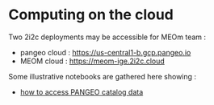 # Computing on the cloud

Two 2i2c deployments may be accessible for MEOm team :
  - pangeo cloud : https://us-central1-b.gcp.pangeo.io
  - MEOM cloud : https://meom-ige.2i2c.cloud

Some illustrative notebooks are gathered here showing :
  - [how to access PANGEO catalog data]()

